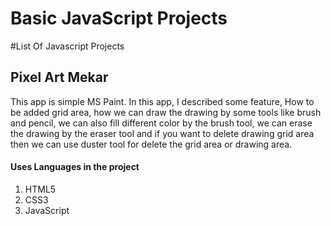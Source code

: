 # Basic JavaScript Projects 
#List Of Javascript Projects 
## Pixel Art Mekar
This app is simple MS Paint.
In this app, I described some feature, How to be added grid area, how we can draw the drawing by some tools like brush and pencil, we can also fill different color by the brush tool, we can erase the drawing by the eraser tool and if you want to delete drawing grid area then we can use duster tool for delete the grid area or drawing area.

#### Uses Languages in the project
1. HTML5 
2. CSS3
3. JavaScript



